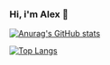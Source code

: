### Hi, i'm Alex 👋

[![Anurag's GitHub stats](https://github-readme-stats.vercel.app/api?username=aemendes)](https://github.com/aemendes/github-readme-stats)

[![Top Langs](https://github-readme-stats.vercel.app/api/top-langs/?username=aemendes)](https://github.com/aemendes/github-readme-stats)



<!--
**aemendes/aemendes** is a ✨ _special_ ✨ repository because its `README.md` (this file) appears on your GitHub profile.

Here are some ideas to get you started:

- 🔭 I’m currently working on ...
- 🌱 I’m currently learning ...
- 👯 I’m looking to collaborate on ...
- 🤔 I’m looking for help with ...
- 💬 Ask me about ...
- 📫 How to reach me: ...
- 😄 Pronouns: ...
- ⚡ Fun fact: ...
-->
